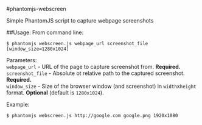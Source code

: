#phantomjs-webscreen

Simple PhantomJS script to capture webpage screenshots

##Usage:
From command line:

    $ phantomjs webscreen.js webpage_url screenshot_file [window_size=1280x1024]

Parameters:  
`webpage_url` - URL of the page to capture screenshot from. **Required.**  
`screenshot_file` - Absolute ot relative path to the captured screenshot. **Required.**  
`window_size` - Size of the browser window (and screenshot) in `width`x`height` format. **Optional** (default is `1280x1024`).

Example:

    $ phantomjs webscreen.js http://google.com google.png 1920x1080